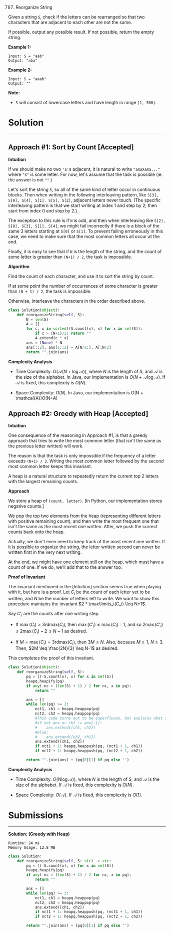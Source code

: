 767. Reorganize String

Given a string `S`, check if the letters can be rearranged so that two characters that are adjacent to each other are not the same.

If possible, output any possible result.  If not possible, return the empty string.

**Example 1:**
```
Input: S = "aab"
Output: "aba"
```

**Example 2:**
```
Input: S = "aaab"
Output: ""
```

**Note:**

* `S` will consist of lowercase letters and have length in range `[1, 500]`.

# Solution
---
## Approach #1: Sort by Count [Accepted]
**Intuition**

If we should make no two `'a'`s adjacent, it is natural to write `"aXaXaXa..."` where `"X"` is some letter. For now, let's assume that the task is possible (ie. the answer is not `""`.)

Let's sort the string `S`, so all of the same kind of letter occur in continuous blocks. Then when writing in the following interleaving pattern, like `S[3], S[0], S[4], S[1], S[5], S[2]`, adjacent letters never touch. (The specific interleaving pattern is that we start writing at index 1 and step by 2; then start from index 0 and step by 2.)

The exception to this rule is if `N` is odd, and then when interleaving like `S[2], S[0], S[3], S[1], S[4]`, we might fail incorrectly if there is a block of the same 3 letters starting at `S[0]` or `S[1]`. To prevent failing erroneously in this case, we need to make sure that the most common letters all occur at the end.

Finally, it is easy to see that if `N` is the length of the string, and the count of some letter is greater than `(N+1) / 2`, the task is impossible.

**Algorithm**

Find the count of each character, and use it to sort the string by count.

If at some point the number of occurrences of some character is greater than `(N + 1) / 2`, the task is impossible.

Otherwise, interleave the characters in the order described above.

```python
class Solution(object):
    def reorganizeString(self, S):
        N = len(S)
        A = []
        for c, x in sorted((S.count(x), x) for x in set(S)):
            if c > (N+1)/2: return ""
            A.extend(c * x)
        ans = [None] * N
        ans[::2], ans[1::2] = A[N/2:], A[:N/2]
        return "".join(ans)
```

**Complexity Analysis**

* Time Complexity: $O(\mathcal{A}(N + \log{\mathcal{A}}))$, where $N$ is the length of $S$, and $\mathcal{A}$ is the size of the alphabet. In Java, our implementation is $O(N + \mathcal{A} \log {\mathcal{A}})$. If $\mathcal{A}$ is fixed, this complexity is $O(N)$.

* Space Complexity: $O(N)$. In Java, our implementation is O(N + \mathcal{A})O(N+A)

## Approach #2: Greedy with Heap [Accepted]
**Intuition**

One consequence of the reasoning in Approach #1, is that a greedy approach that tries to write the most common letter (that isn't the same as the previous letter written) will work.

The reason is that the task is only impossible if the frequency of a letter exceeds `(N+1) / 2`. Writing the most common letter followed by the second most common letter keeps this invariant.

A heap is a natural structure to repeatedly return the current top 2 letters with the largest remaining counts.

**Approach**

We store a heap of `(count, letter)`. [In Python, our implementation stores negative counts.]

We pop the top two elements from the heap (representing different letters with positive remaining count), and then write the most frequent one that isn't the same as the most recent one written. After, we push the correct counts back onto the heap.

Actually, we don't even need to keep track of the most recent one written. If it is possible to organize the string, the letter written second can never be written first in the very next writing.

At the end, we might have one element still on the heap, which must have a count of one. If we do, we'll add that to the answer too.

**Proof of Invariant**

The invariant mentioned in the [Intuition] section seems true when playing with it, but here is a proof. Let $C_i$ be the count of each letter yet to be written, and $N$ be the number of letters left to write. We want to show this procedure maintains the invariant $2 * \max\limits_i(C_i) \leq N+1$.

Say $C'_i$ are the counts after one writing step.

* If $\max(C_i) > \text{3rdmax}(C_i)$, then $\max(C'_i) \leq \max(C_i) - 1$, and so $2\max(C'_i) \leq 2\max(C_i) - 2 \leq N-1$ as desired.

* If $M = \max(C_i) = \text{3rdmax}(C_i)$, then $3M \leq N$. Also, because $M \geq 1$, $N \geq 3$. Then, $2M \leq \frac{2N}{3} \leq N-1$ as desired.

This completes the proof of this invariant.

```python
class Solution(object):
    def reorganizeString(self, S):
        pq = [(-S.count(x), x) for x in set(S)]
        heapq.heapify(pq)
        if any(-nc > (len(S) + 1) / 2 for nc, x in pq):
            return ""

        ans = []
        while len(pq) >= 2:
            nct1, ch1 = heapq.heappop(pq)
            nct2, ch2 = heapq.heappop(pq)
            #This code turns out to be superfluous, but explains what is happening
            #if not ans or ch1 != ans[-1]:
            #    ans.extend([ch1, ch2])
            #else:
            #    ans.extend([ch2, ch1])
            ans.extend([ch1, ch2])
            if nct1 + 1: heapq.heappush(pq, (nct1 + 1, ch1))
            if nct2 + 1: heapq.heappush(pq, (nct2 + 1, ch2))

        return "".join(ans) + (pq[0][1] if pq else '')
```

**Complexity Analysis**

* Time Complexity: $O(N \log{\mathcal{A}}))$, where $N$ is the length of $S$, and $\mathcal{A}$ is the size of the alphabet. If $\mathcal{A}$ is fixed, this complexity is $O(N)$.

* Space Complexity: $O(\mathcal{A})$. If $\mathcal{A}$ is fixed, this complexity is $O(1)$.

# Submissions
---
**Solution: (Greedy with Heap)**
```
Runtime: 24 ms
Memory Usage: 12.8 MB
```
```python
class Solution:
    def reorganizeString(self, S: str) -> str:
        pq = [(-S.count(x), x) for x in set(S)]
        heapq.heapify(pq)
        if any(-nc > (len(S) + 1) / 2 for nc, x in pq):
            return ""

        ans = []
        while len(pq) >= 2:
            nct1, ch1 = heapq.heappop(pq)
            nct2, ch2 = heapq.heappop(pq)
            ans.extend([ch1, ch2])
            if nct1 + 1: heapq.heappush(pq, (nct1 + 1, ch1))
            if nct2 + 1: heapq.heappush(pq, (nct2 + 1, ch2))

        return "".join(ans) + (pq[0][1] if pq else '')
```
